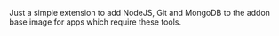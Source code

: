 Just a simple extension to add NodeJS, Git and MongoDB to the addon base image for apps which require these tools.

